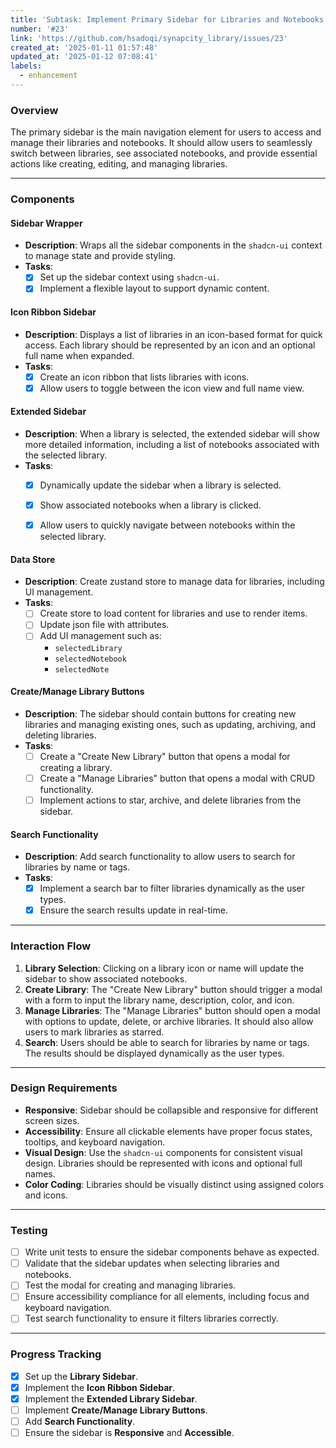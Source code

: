 ```yaml
---
title: 'Subtask: Implement Primary Sidebar for Libraries and Notebooks'
number: '#23'
link: 'https://github.com/hsadoqi/synapcity_library/issues/23'
created_at: '2025-01-11 01:57:48'
updated_at: '2025-01-12 07:08:41'
labels:
  - enhancement
---
```

### **Overview**

The primary sidebar is the main navigation element for users to access and manage their libraries and notebooks. It should allow users to seamlessly switch between libraries, see associated notebooks, and provide essential actions like creating, editing, and managing libraries.

---

### **Components**

#### **Sidebar Wrapper**

- **Description**: Wraps all the sidebar components in the `shadcn-ui` context to manage state and provide styling.
- **Tasks**:
  - [x] Set up the sidebar context using `shadcn-ui`.
  - [x] Implement a flexible layout to support dynamic content.

#### **Icon Ribbon Sidebar**

- **Description**: Displays a list of libraries in an icon-based format for quick access. Each library should be represented by an icon and an optional full name when expanded.
- **Tasks**:
  - [x] Create an icon ribbon that lists libraries with icons.
  - [x] Allow users to toggle between the icon view and full name view.
  
#### **Extended Sidebar**

- **Description**: When a library is selected, the extended sidebar will show more detailed information, including a list of notebooks associated with the selected library.
- **Tasks**:
  - [x] Dynamically update the sidebar when a library is selected.
  - [x] Show associated notebooks when a library is clicked.
  - [x] Allow users to quickly navigate between notebooks within the selected library.


#### **Data Store**

- **Description**: Create zustand store to manage data for libraries, including UI management.
- **Tasks**:
  - [ ] Create store to load content for libraries and use to render items.
  - [ ] Update json file with attributes.
  - [ ] Add UI management such as:
      - `selectedLibrary`
      - `selectedNotebook`
      - `selectedNote`

#### **Create/Manage Library Buttons**

- **Description**: The sidebar should contain buttons for creating new libraries and managing existing ones, such as updating, archiving, and deleting libraries.
- **Tasks**:
  - [ ] Create a "Create New Library" button that opens a modal for creating a library.
  - [ ] Create a "Manage Libraries" button that opens a modal with CRUD functionality.
  - [ ] Implement actions to star, archive, and delete libraries from the sidebar.

#### **Search Functionality**

- **Description**: Add search functionality to allow users to search for libraries by name or tags.
- **Tasks**:
  - [x] Implement a search bar to filter libraries dynamically as the user types.
  - [x] Ensure the search results update in real-time.

---

### **Interaction Flow**

1. **Library Selection**: Clicking on a library icon or name will update the sidebar to show associated notebooks.
2. **Create Library**: The "Create New Library" button should trigger a modal with a form to input the library name, description, color, and icon.
3. **Manage Libraries**: The "Manage Libraries" button should open a modal with options to update, delete, or archive libraries. It should also allow users to mark libraries as starred.
4. **Search**: Users should be able to search for libraries by name or tags. The results should be displayed dynamically as the user types.

---

### **Design Requirements**

- **Responsive**: Sidebar should be collapsible and responsive for different screen sizes.
- **Accessibility**: Ensure all clickable elements have proper focus states, tooltips, and keyboard navigation.
- **Visual Design**: Use the `shadcn-ui` components for consistent visual design. Libraries should be represented with icons and optional full names.
- **Color Coding**: Libraries should be visually distinct using assigned colors and icons.

---

### **Testing**

- [ ] Write unit tests to ensure the sidebar components behave as expected.
- [ ] Validate that the sidebar updates when selecting libraries and notebooks.
- [ ] Test the modal for creating and managing libraries.
- [ ] Ensure accessibility compliance for all elements, including focus and keyboard navigation.
- [ ] Test search functionality to ensure it filters libraries correctly.

---

### **Progress Tracking**

- [x] Set up the **Library Sidebar**.
- [x] Implement the **Icon Ribbon Sidebar**.
- [x] Implement the **Extended Library Sidebar**.
- [ ] Implement **Create/Manage Library Buttons**.
- [ ] Add **Search Functionality**.
- [ ] Ensure the sidebar is **Responsive** and **Accessible**.

